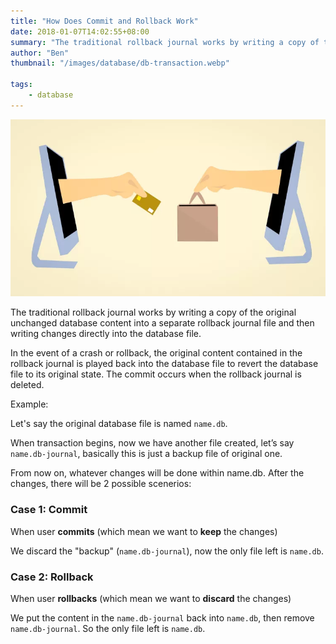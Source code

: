 ```yaml
---
title: "How Does Commit and Rollback Work"
date: 2018-01-07T14:02:55+08:00
summary: "The traditional rollback journal works by writing a copy of the original unchanged database content into a separate rollback journal file and then writing changes directly into the database file. In the event of a crash or rollback, ..."
author: "Ben"
thumbnail: "/images/database/db-transaction.webp"

tags:
    - database
---
```


![](/images/database/db-transaction.webp)

The traditional rollback journal works by writing a copy of the original unchanged database content into a separate rollback journal file and then writing changes directly into the database file.

In the event of a crash or rollback, the original content contained in the rollback journal is played back into the database file to revert the database file to its original state. The commit occurs when the rollback journal is deleted.


Example:
 

Let's say the original database file is named `name.db`.

When transaction begins, now we have another file created, let’s say `name.db-journal`, basically this is just a backup file of original one.

From now on, whatever changes will be done within name.db. After the changes, there will be 2 possible scenerios:


### Case 1: Commit

When user **commits** (which mean we want to **keep** the changes)

We discard the "backup" (`name.db-journal`), now the only file left is `name.db`.

 

### Case 2: Rollback

When user **rollbacks** (which mean we want to **discard** the changes)

We put the content in the `name.db-journal` back into `name.db`, then remove `name.db-journal`. So the only file left is `name.db`.

